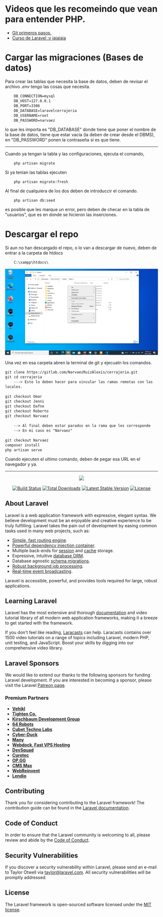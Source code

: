 # Videos que les recomeindo que vean para entender PHP.
* [Git primeros pasos.](https://www.youtube.com/watch?v=VwhdFwrzrXo)
* [Curso de Laravel :v jajajaja](https://www.youtube.com/watch?v=A-BL8Ir7puE&list=PLZ2ovOgdI-kWWS9aq8mfUDkJRfYib-SvF)



# Cargar las migraciones (Bases de datos)

Para  crear las tablas que necesita la base de datos, deben de revisar el archivo _.env_
tengo las cosas que necesita.
```
    DB_CONNECTION=mysql
    DB_HOST=127.0.0.1
    DB_PORT=3306
    DB_DATABASE=laravelcerrajeria
    DB_USERNAME=root
    DB_PASSWORD=narvaez
```
lo que les importa es "DB_DATABASE" donde tiene que poner el nombre de la base de datos,
tiene que estar vacia (la deben de crear desde el DBMS), en "DB_PASSWORD" ponen la contraseña si es que tiene.
___
Cuando ya tengan la tabla y las configuraciones, ejecuta el comando,
```git
    php artisan migrate
```
Si ya tenian las tablas ejecuten 
```git
    php artisan migrate:fresh
```
Al final de cualquiera de los dos deben de introduccir el comando.
```git 
    php artisan db:seed
```
es posible que les marque un error, pero deben de checar en la tabla de 
"usuarios", que es en donde se hicieron las inserciones.








# Descargar el repo 
Si aun no han descargado el repo, o lo van a descargar de nuevo, deben de entrar a la 
carpeta de htdocs

```
    C:\xampp\htdocs\
```
![HTDOCS](./imgRM/htdocs.png)

Una vez en esa carpeta abren la terminal de git y ejecuatn los comandos.
```
git clone https://gitlab.com/NarvaezRuizAlexis/cerrajeria.git
git cd cerrajeria
    ---> Esto lo deben hacer para vincular las ramas remotas con las locales.

git checkout Omar 
git checkout Jenni
git checkout Dafne
git checkout Roberto
git checkout Narvaez

    --> Al final deben estar parados en la rama que les corresponde
    --> En mi caso es "Narvaez"

git checkout Narvaez 
composer install
php artisan serve
```

Cuando ejecuten el ultimo comando, deben de pegar esa URL en el navegador y ya.


___
<p align="center"><a href="https://laravel.com" target="_blank"><img src="https://raw.githubusercontent.com/laravel/art/master/logo-lockup/5%20SVG/2%20CMYK/1%20Full%20Color/laravel-logolockup-cmyk-red.svg" width="400"></a></p>

<p align="center">
<a href="https://travis-ci.org/laravel/framework"><img src="https://travis-ci.org/laravel/framework.svg" alt="Build Status"></a>
<a href="https://packagist.org/packages/laravel/framework"><img src="https://img.shields.io/packagist/dt/laravel/framework" alt="Total Downloads"></a>
<a href="https://packagist.org/packages/laravel/framework"><img src="https://img.shields.io/packagist/v/laravel/framework" alt="Latest Stable Version"></a>
<a href="https://packagist.org/packages/laravel/framework"><img src="https://img.shields.io/packagist/l/laravel/framework" alt="License"></a>
</p>

## About Laravel

Laravel is a web application framework with expressive, elegant syntax. We believe development must be an enjoyable and creative experience to be truly fulfilling. Laravel takes the pain out of development by easing common tasks used in many web projects, such as:

- [Simple, fast routing engine](https://laravel.com/docs/routing).
- [Powerful dependency injection container](https://laravel.com/docs/container).
- Multiple back-ends for [session](https://laravel.com/docs/session) and [cache](https://laravel.com/docs/cache) storage.
- Expressive, intuitive [database ORM](https://laravel.com/docs/eloquent).
- Database agnostic [schema migrations](https://laravel.com/docs/migrations).
- [Robust background job processing](https://laravel.com/docs/queues).
- [Real-time event broadcasting](https://laravel.com/docs/broadcasting).

Laravel is accessible, powerful, and provides tools required for large, robust applications.

## Learning Laravel

Laravel has the most extensive and thorough [documentation](https://laravel.com/docs) and video tutorial library of all modern web application frameworks, making it a breeze to get started with the framework.

If you don't feel like reading, [Laracasts](https://laracasts.com) can help. Laracasts contains over 1500 video tutorials on a range of topics including Laravel, modern PHP, unit testing, and JavaScript. Boost your skills by digging into our comprehensive video library.

## Laravel Sponsors

We would like to extend our thanks to the following sponsors for funding Laravel development. If you are interested in becoming a sponsor, please visit the Laravel [Patreon page](https://patreon.com/taylorotwell).

### Premium Partners

- **[Vehikl](https://vehikl.com/)**
- **[Tighten Co.](https://tighten.co)**
- **[Kirschbaum Development Group](https://kirschbaumdevelopment.com)**
- **[64 Robots](https://64robots.com)**
- **[Cubet Techno Labs](https://cubettech.com)**
- **[Cyber-Duck](https://cyber-duck.co.uk)**
- **[Many](https://www.many.co.uk)**
- **[Webdock, Fast VPS Hosting](https://www.webdock.io/en)**
- **[DevSquad](https://devsquad.com)**
- **[Curotec](https://www.curotec.com/services/technologies/laravel/)**
- **[OP.GG](https://op.gg)**
- **[CMS Max](https://www.cmsmax.com/)**
- **[WebReinvent](https://webreinvent.com/?utm_source=laravel&utm_medium=github&utm_campaign=patreon-sponsors)**
- **[Lendio](https://lendio.com)**

## Contributing

Thank you for considering contributing to the Laravel framework! The contribution guide can be found in the [Laravel documentation](https://laravel.com/docs/contributions).

## Code of Conduct

In order to ensure that the Laravel community is welcoming to all, please review and abide by the [Code of Conduct](https://laravel.com/docs/contributions#code-of-conduct).

## Security Vulnerabilities

If you discover a security vulnerability within Laravel, please send an e-mail to Taylor Otwell via [taylor@laravel.com](mailto:taylor@laravel.com). All security vulnerabilities will be promptly addressed.

## License

The Laravel framework is open-sourced software licensed under the [MIT license](https://opensource.org/licenses/MIT).
